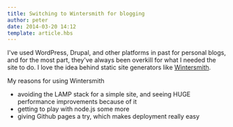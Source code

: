```yaml
---
title: Switching to Wintersmith for blogging
author: peter
date: 2014-03-20 14:12
template: article.hbs
---
```


I've used WordPress, Drupal, and other platforms in past for personal blogs, and for the most part, they've always been
overkill for what I needed the site to do. I love the idea behind static site generators like [Wintersmith](http://www.wintersmith.io). 

<span class="more"></span>

My reasons for using Wintersmith
- avoiding the LAMP stack for a simple site, and seeing HUGE performance improvements because of it
- getting to play with node.js some more
- giving Github pages a try, which makes deployment really easy